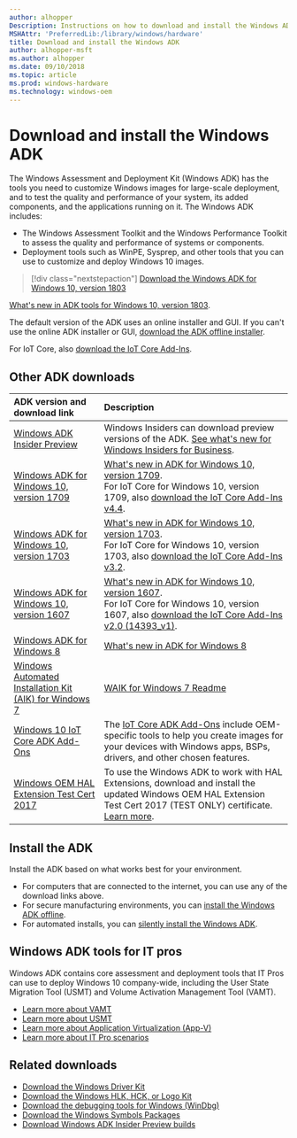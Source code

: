 ```yaml
---
author: alhopper
Description: Instructions on how to download and install the Windows ADK
MSHAttr: 'PreferredLib:/library/windows/hardware'
title: Download and install the Windows ADK
author: alhopper-msft
ms.author: alhopper
ms.date: 09/10/2018
ms.topic: article
ms.prod: windows-hardware
ms.technology: windows-oem
---
```

# Download and install the Windows ADK

The Windows Assessment and Deployment Kit (Windows ADK) has the tools you need to customize Windows images for large-scale deployment, and to test the quality and performance of your system, its added components, and the applications running on it. The Windows ADK includes:

* The Windows Assessment Toolkit and the Windows Performance Toolkit to assess the quality and performance of systems or components.
* Deployment tools such as WinPE, Sysprep, and other tools that you can use to customize and deploy Windows 10 images.

> [!div class="nextstepaction"]
> [Download the Windows ADK for Windows 10, version 1803](https://go.microsoft.com/fwlink/?linkid=873065)

[What's new in ADK tools for Windows 10, version 1803](what-s-new-in-kits-and-tools.md).

The default version of the ADK uses an online installer and GUI. If you can't use the online ADK installer or GUI, [download the ADK offline installer](adk-offline-install.md).

For IoT Core, also [download the IoT Core Add-Ins](https://github.com/ms-iot/iot-adk-addonkit/).

## Other ADK downloads

| ADK version and download link             | Description                                           |
|:------------------------------------------|:------------------------------------------------------|
| [Windows ADK Insider Preview](https://www.microsoft.com/software-download/windowsinsiderpreviewADK)   | Windows Insiders can download preview versions of the ADK. [See what's new for Windows Insiders for Business](https://docs.microsoft.com/en-us/windows-insider/at-work-pro/wip-4-biz-whats-new).    |
| [Windows ADK for Windows 10, version 1709](https://go.microsoft.com/fwlink/p/?linkid=859206)  |  [What's new in ADK for Windows 10, version 1709](what-s-new-in-kits-and-tools.md#whats-new-in-the-windows-adk-for-windows-10-version-1709). <br>For IoT Core for Windows 10, version 1709, also [download the IoT Core Add-Ins v4.4](https://github.com/ms-iot/iot-adk-addonkit/releases/tag/v4.4).|
| [Windows ADK for Windows 10, version 1703](https://go.microsoft.com/fwlink/p/?LinkId=845542) | [What's new in ADK for Windows 10, version 1703](what-s-new-in-kits-and-tools.md#whats-new-in-the-windows-adk-for-windows-10-version-1703). <br>For IoT Core for Windows 10, version 1703, also [download the IoT Core Add-Ins v3.2](https://github.com/ms-iot/iot-adk-addonkit/releases/tag/v3.2).|
| [Windows ADK for Windows 10, version 1607](https://go.microsoft.com/fwlink/p/?LinkId=526740) | [What's new in ADK for Windows 10, version 1607](what-s-new-in-kits-and-tools.md#whats-new-in-the-windows-adk-for-windows-10-version-1607).  <br>For IoT Core for Windows 10, version 1607, also [download the IoT Core Add-Ins v2.0 (14393_v1)](https://github.com/ms-iot/iot-adk-addonkit/releases/tag/v2.0).|
| [Windows ADK for Windows 8](https://www.microsoft.com/download/details.aspx?id=30652)| [What's new in ADK for Windows 8](https://docs.microsoft.com/previous-versions/windows/it-pro/windows-8.1-and-8/dn247001(v=win.10)) |
| [Windows Automated Installation Kit (AIK) for Windows 7](https://www.microsoft.com/download/details.aspx?id=5753)| [WAIK for Windows 7 Readme](https://docs.microsoft.com/previous-versions/windows/it-pro/windows-7/dd349350(v=ws.10))|
| [Windows 10 IoT Core ADK Add-Ons](https://go.microsoft.com/fwlink/p/?LinkId=735028) | The [IoT Core ADK Add-Ons](https://docs.microsoft.com/windows-hardware/manufacture/iot/iot-core-adk-addons) include OEM-specific tools to help you create images for your devices with Windows apps, BSPs, drivers, and other chosen features. |
| [Windows OEM HAL Extension Test Cert 2017](https://go.microsoft.com/fwlink/?linkid=872294) | To use the Windows ADK to work with HAL Extensions, download and install the updated Windows OEM HAL Extension Test Cert 2017 (TEST ONLY) certificate. [Learn more](https://support.microsoft.com/help/4131991). |

## Install the ADK

Install the ADK based on what works best for your environment.

* For computers that are connected to the internet, you can use any of the download links above.
* For secure manufacturing environments, you can [install the Windows ADK offline](adk-offline-install.md).
* For automated installs, you can [silently install the Windows ADK](adk-offline-install.md#install-the-windows-adk-on-an-offline-computer-using-the-command-line).

## Windows ADK tools for IT pros

Windows ADK contains core assessment and deployment tools that IT Pros can use to deploy Windows 10 company-wide, including the User State Migration Tool (USMT) and Volume Activation Management Tool (VAMT).

* [Learn more about VAMT](https://docs.microsoft.com/windows/deployment/volume-activation/volume-activation-management-tool)
* [Learn more about USMT](https://docs.microsoft.com/windows/deployment/usmt/usmt-technical-reference)
* [Learn more about Application Virtualization (App-V)](https://docs.microsoft.com/windows/application-management/app-v/appv-for-windows)
* [Learn more about IT Pro scenarios](https://docs.microsoft.com/windows/deployment/windows-adk-scenarios-for-it-pros)

## Related downloads

* [Download the Windows Driver Kit](https://developer.microsoft.com/windows/hardware/windows-driver-kit)
* [Download the Windows HLK, HCK, or Logo Kit](https://developer.microsoft.com/windows/hardware/windows-hardware-lab-kit)
* [Download the debugging tools for Windows (WinDbg)](https://developer.microsoft.com/windows/hardware/download-windbg)
* [Download the Windows Symbols Packages](https://developer.microsoft.com/windows/hardware/download-symbols)
* [Download Windows ADK Insider Preview builds](https://www.microsoft.com/en-us/software-download/windowsinsiderpreviewADK)
